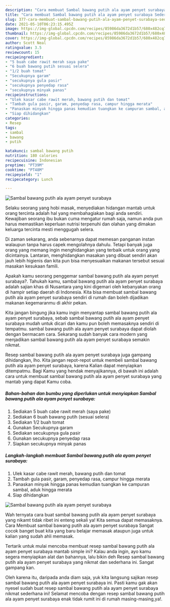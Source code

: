 ```yaml
---
description: "Cara membuat Sambal bawang putih ala ayam penyet surabaya Sederhana Untuk Jualan"
title: "Cara membuat Sambal bawang putih ala ayam penyet surabaya Sederhana Untuk Jualan"
slug: 377-cara-membuat-sambal-bawang-putih-ala-ayam-penyet-surabaya-sederhana-untuk-jualan
date: 2021-05-10T06:23:15.495Z
image: https://img-global.cpcdn.com/recipes/85986da3672d1b57/680x482cq70/sambal-bawang-putih-ala-ayam-penyet-surabaya-foto-resep-utama.jpg
thumbnail: https://img-global.cpcdn.com/recipes/85986da3672d1b57/680x482cq70/sambal-bawang-putih-ala-ayam-penyet-surabaya-foto-resep-utama.jpg
cover: https://img-global.cpcdn.com/recipes/85986da3672d1b57/680x482cq70/sambal-bawang-putih-ala-ayam-penyet-surabaya-foto-resep-utama.jpg
author: Scott Neal
ratingvalue: 3.5
reviewcount: 15
recipeingredient:
- "5 buah cabe rawit merah saya pake"
- "6 buah bawang putih sesuai selera"
- "1/2 buah tomat"
- "Secukupnya garam"
- "secukupnya gula pasir"
- "secukupnya penyedap rasa"
- "secukupnya minyak panas"
recipeinstructions:
- "Ulek kasar cabe rawit merah, bawang putih dan tomat"
- "Tambah gula pasir, garam, penyedap rasa, campur hingga merata"
- "Panaskan minyak hingga panas kemudian tuangkan ke campuran sambal, aduk hingga merata"
- "Siap dihidangkan"
categories:
- Resep
tags:
- sambal
- bawang
- putih

katakunci: sambal bawang putih 
nutrition: 180 calories
recipecuisine: Indonesian
preptime: "PT39M"
cooktime: "PT48M"
recipeyield: "1"
recipecategory: Lunch

---
```



![Sambal bawang putih ala ayam penyet surabaya](https://img-global.cpcdn.com/recipes/85986da3672d1b57/680x482cq70/sambal-bawang-putih-ala-ayam-penyet-surabaya-foto-resep-utama.jpg)

Selaku seorang yang hobi masak, menyediakan hidangan mantab untuk orang tercinta adalah hal yang membahagiakan bagi anda sendiri. Kewajiban seorang ibu bukan cuma mengatur rumah saja, namun anda pun harus memastikan keperluan nutrisi terpenuhi dan olahan yang dimakan keluarga tercinta mesti menggugah selera.

Di zaman  sekarang, anda sebenarnya dapat memesan panganan instan walaupun tanpa harus capek mengolahnya dahulu. Tetapi banyak juga orang yang memang ingin menghidangkan yang terbaik untuk orang yang dicintainya. Lantaran, menghidangkan masakan yang dibuat sendiri akan jauh lebih higienis dan kita pun bisa menyesuaikan makanan tersebut sesuai masakan kesukaan famili. 



Apakah kamu seorang penggemar sambal bawang putih ala ayam penyet surabaya?. Tahukah kamu, sambal bawang putih ala ayam penyet surabaya adalah sajian khas di Nusantara yang kini digemari oleh kebanyakan orang di hampir setiap daerah di Indonesia. Kita bisa membuat sambal bawang putih ala ayam penyet surabaya sendiri di rumah dan boleh dijadikan makanan kegemaranmu di akhir pekan.

Kita jangan bingung jika kamu ingin menyantap sambal bawang putih ala ayam penyet surabaya, sebab sambal bawang putih ala ayam penyet surabaya mudah untuk dicari dan kamu pun boleh memasaknya sendiri di tempatmu. sambal bawang putih ala ayam penyet surabaya dapat diolah dengan bermacam cara. Sekarang sudah banyak cara modern yang menjadikan sambal bawang putih ala ayam penyet surabaya semakin nikmat.

Resep sambal bawang putih ala ayam penyet surabaya juga gampang dihidangkan, lho. Kita jangan repot-repot untuk membeli sambal bawang putih ala ayam penyet surabaya, karena Kalian dapat menyiapkan ditempatmu. Bagi Kamu yang hendak menyajikannya, di bawah ini adalah cara untuk membuat sambal bawang putih ala ayam penyet surabaya yang mantab yang dapat Kamu coba.

<!--inarticleads1-->

##### Bahan-bahan dan bumbu yang diperlukan untuk menyiapkan Sambal bawang putih ala ayam penyet surabaya:

1. Sediakan 5 buah cabe rawit merah (saya pake)
1. Sediakan 6 buah bawang putih (sesuai selera)
1. Sediakan 1/2 buah tomat
1. Gunakan Secukupnya garam
1. Sediakan secukupnya gula pasir
1. Gunakan secukupnya penyedap rasa
1. Siapkan secukupnya minyak panas




<!--inarticleads2-->

##### Langkah-langkah membuat Sambal bawang putih ala ayam penyet surabaya:

1. Ulek kasar cabe rawit merah, bawang putih dan tomat
1. Tambah gula pasir, garam, penyedap rasa, campur hingga merata
1. Panaskan minyak hingga panas kemudian tuangkan ke campuran sambal, aduk hingga merata
1. Siap dihidangkan
<img src="https://img-global.cpcdn.com/steps/2bef78482423d57e/160x128cq70/sambal-bawang-putih-ala-ayam-penyet-surabaya-langkah-memasak-4-foto.jpg" alt="Sambal bawang putih ala ayam penyet surabaya">



Wah ternyata cara buat sambal bawang putih ala ayam penyet surabaya yang nikamt tidak ribet ini enteng sekali ya! Kita semua dapat memasaknya. Cara Membuat sambal bawang putih ala ayam penyet surabaya Sangat cocok banget buat kita yang baru belajar memasak ataupun juga untuk kalian yang sudah ahli memasak.

Tertarik untuk mulai mencoba membuat resep sambal bawang putih ala ayam penyet surabaya mantab simple ini? Kalau anda ingin, ayo kamu segera menyiapkan alat dan bahannya, lalu bikin deh Resep sambal bawang putih ala ayam penyet surabaya yang nikmat dan sederhana ini. Sangat gampang kan. 

Oleh karena itu, daripada anda diam saja, yuk kita langsung sajikan resep sambal bawang putih ala ayam penyet surabaya ini. Pasti kamu gak akan nyesel sudah buat resep sambal bawang putih ala ayam penyet surabaya nikmat sederhana ini! Selamat mencoba dengan resep sambal bawang putih ala ayam penyet surabaya enak tidak rumit ini di rumah masing-masing,ya!.

